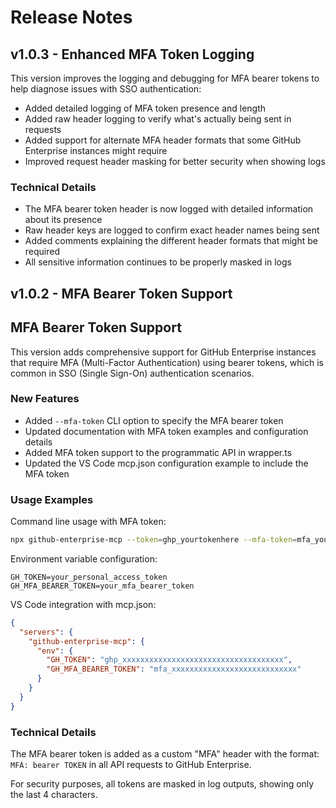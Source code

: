 # Release Notes

## v1.0.3 - Enhanced MFA Token Logging

This version improves the logging and debugging for MFA bearer tokens to help diagnose issues with SSO authentication:

- Added detailed logging of MFA token presence and length
- Added raw header logging to verify what's actually being sent in requests
- Added support for alternate MFA header formats that some GitHub Enterprise instances might require
- Improved request header masking for better security when showing logs

### Technical Details

- The MFA bearer token header is now logged with detailed information about its presence
- Raw header keys are logged to confirm exact header names being sent
- Added comments explaining the different header formats that might be required
- All sensitive information continues to be properly masked in logs

## v1.0.2 - MFA Bearer Token Support

## MFA Bearer Token Support

This version adds comprehensive support for GitHub Enterprise instances that require MFA (Multi-Factor Authentication) using bearer tokens, which is common in SSO (Single Sign-On) authentication scenarios.

### New Features

- Added `--mfa-token` CLI option to specify the MFA bearer token
- Updated documentation with MFA token examples and configuration details
- Added MFA token support to the programmatic API in wrapper.ts
- Updated the VS Code mcp.json configuration example to include the MFA token

### Usage Examples

Command line usage with MFA token:
```bash
npx github-enterprise-mcp --token=ghp_yourtokenhere --mfa-token=mfa_yourmfatokenhere
```

Environment variable configuration:
```
GH_TOKEN=your_personal_access_token
GH_MFA_BEARER_TOKEN=your_mfa_bearer_token
```

VS Code integration with mcp.json:
```json
{
  "servers": {
    "github-enterprise-mcp": {
      "env": {
        "GH_TOKEN": "ghp_xxxxxxxxxxxxxxxxxxxxxxxxxxxxxxxxxxxx",
        "GH_MFA_BEARER_TOKEN": "mfa_xxxxxxxxxxxxxxxxxxxxxxxxxxxx"
      }
    }
  }
}
```

### Technical Details

The MFA bearer token is added as a custom "MFA" header with the format: `MFA: bearer TOKEN` in all API requests to GitHub Enterprise.

For security purposes, all tokens are masked in log outputs, showing only the last 4 characters.
